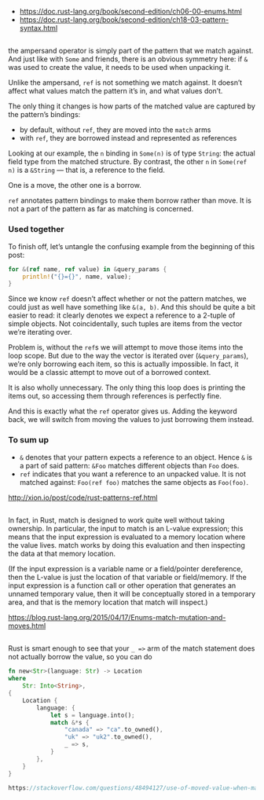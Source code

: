 - https://doc.rust-lang.org/book/second-edition/ch06-00-enums.html
- https://doc.rust-lang.org/book/second-edition/ch18-03-pattern-syntax.html

##

the ampersand operator is simply part of the pattern that we match against. And just like with `Some` and friends, there is an obvious symmetry here: if `&` was used to create the value, it needs to be used when unpacking it.

Unlike the ampersand, `ref` is not something we match against. It doesn’t affect what values match the pattern it’s in, and what values don’t.

The only thing it changes is how parts of the matched value are captured by the pattern’s bindings:

- by default, without `ref`, they are moved into the `match` arms
- with `ref`, they are borrowed instead and represented as references

Looking at our example, the `n` binding in `Some(n)` is of type `String`: the actual field type from the matched structure. By contrast, the other `n` in `Some(ref n)` is a `&String` — that is, a reference to the field.

One is a move, the other one is a borrow.

`ref` annotates pattern bindings to make them borrow rather than move. It is not a part of the pattern as far as matching is concerned.

### Used together

To finish off, let’s untangle the confusing example from the beginning of this post:

```rust
for &(ref name, ref value) in &query_params {
    println!("{}={}", name, value);
}
```

Since we know `ref` doesn’t affect whether or not the pattern matches, we could just as well have something like `&(a, b)`. And this should be quite a bit easier to read: it clearly denotes we expect a reference to a 2-tuple of simple objects. Not coincidentally, such tuples are items from the vector we’re iterating over.

Problem is, without the `ref`s we will attempt to move those items into the loop scope. But due to the way the vector is iterated over (`&query_params`), we’re only borrowing each item, so this is actually impossible. In fact, it would be a classic attempt to move out of a borrowed context.

It is also wholly unnecessary. The only thing this loop does is printing the items out, so accessing them through references is perfectly fine.

And this is exactly what the `ref` operator gives us. Adding the keyword back, we will switch from moving the values to just borrowing them instead.

### To sum up

- `&` denotes that your pattern expects a reference to an object. Hence `&` is a part of said pattern: `&Foo` matches different objects than `Foo` does.
- `ref` indicates that you want a reference to an unpacked value. It is not matched against: `Foo(ref foo)` matches the same objects as `Foo(foo)`.

http://xion.io/post/code/rust-patterns-ref.html

##

In fact, in Rust, match is designed to work quite well without taking ownership. In particular, the input to match is an L-value expression; this means that the input expression is evaluated to a memory location where the value lives. match works by doing this evaluation and then inspecting the data at that memory location.

(If the input expression is a variable name or a field/pointer dereference, then the L-value is just the location of that variable or field/memory. If the input expression is a function call or other operation that generates an unnamed temporary value, then it will be conceptually stored in a temporary area, and that is the memory location that match will inspect.)

https://blog.rust-lang.org/2015/04/17/Enums-match-mutation-and-moves.html

##

Rust is smart enough to see that your `_ =>` arm of the match statement does not actually borrow the value, so you can do

```rust
fn new<Str>(language: Str) -> Location
where
    Str: Into<String>,
{
    Location {
        language: {
            let s = language.into();
            match &*s {
                "canada" => "ca".to_owned(),
                "uk" => "uk2".to_owned(),
                _ => s,
            }
        },
    }
}

https://stackoverflow.com/questions/48494127/use-of-moved-value-when-matching-on-a-value-that-implements-intostring